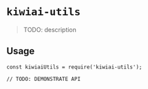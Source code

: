 # `kiwiai-utils`

> TODO: description

## Usage

```
const kiwiaiUtils = require('kiwiai-utils');

// TODO: DEMONSTRATE API
```
